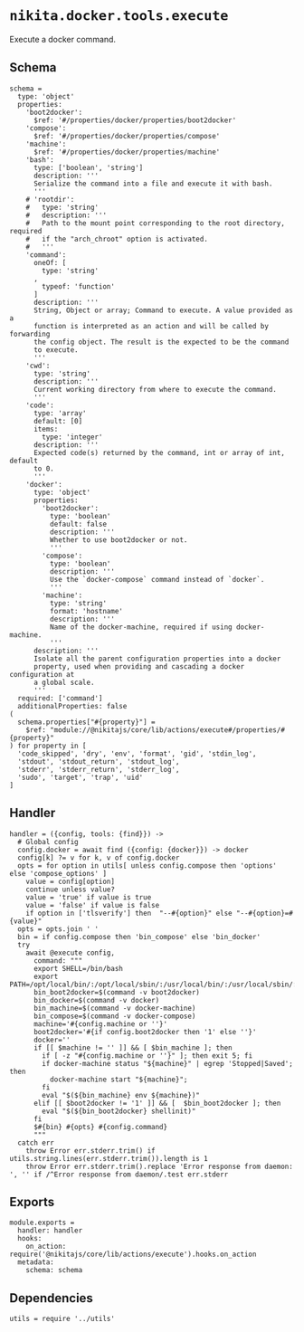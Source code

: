 
# `nikita.docker.tools.execute`

Execute a docker command.

## Schema

    schema =
      type: 'object'
      properties:
        'boot2docker':
          $ref: '#/properties/docker/properties/boot2docker'
        'compose':
          $ref: '#/properties/docker/properties/compose'
        'machine':
          $ref: '#/properties/docker/properties/machine'
        'bash':
          type: ['boolean', 'string']
          description: '''
          Serialize the command into a file and execute it with bash.
          '''
        # 'rootdir':
        #   type: 'string'
        #   description: '''
        #   Path to the mount point corresponding to the root directory, required
        #   if the "arch_chroot" option is activated.
        #   '''
        'command':
          oneOf: [
            type: 'string'
          ,
            typeof: 'function'
          ]
          description: '''
          String, Object or array; Command to execute. A value provided as a
          function is interpreted as an action and will be called by forwarding
          the config object. The result is the expected to be the command
          to execute.
          '''
        'cwd':
          type: 'string'
          description: '''
          Current working directory from where to execute the command.
          '''
        'code':
          type: 'array'
          default: [0]
          items:
            type: 'integer'
          description: '''
          Expected code(s) returned by the command, int or array of int, default
          to 0.
          '''
        'docker':
          type: 'object'
          properties:
            'boot2docker':
              type: 'boolean'
              default: false
              description: '''
              Whether to use boot2docker or not.
              '''
            'compose':
              type: 'boolean'
              description: '''
              Use the `docker-compose` command instead of `docker`.
              '''
            'machine':
              type: 'string'
              format: 'hostname'
              description: '''
              Name of the docker-machine, required if using docker-machine.
              '''
          description: '''
          Isolate all the parent configuration properties into a docker
          property, used when providing and cascading a docker configuration at
          a global scale.
          '''
      required: ['command']
      additionalProperties: false
    (
      schema.properties["#{property}"] =
        $ref: "module://@nikitajs/core/lib/actions/execute#/properties/#{property}"
    ) for property in [
      'code_skipped', 'dry', 'env', 'format', 'gid', 'stdin_log',
      'stdout', 'stdout_return', 'stdout_log',
      'stderr', 'stderr_return', 'stderr_log',
      'sudo', 'target', 'trap', 'uid'
    ]

## Handler

    handler = ({config, tools: {find}}) ->
      # Global config
      config.docker = await find ({config: {docker}}) -> docker
      config[k] ?= v for k, v of config.docker
      opts = for option in utils[ unless config.compose then 'options' else 'compose_options' ]
        value = config[option]
        continue unless value?
        value = 'true' if value is true
        value = 'false' if value is false
        if option in ['tlsverify'] then  "--#{option}" else "--#{option}=#{value}"
      opts = opts.join ' '
      bin = if config.compose then 'bin_compose' else 'bin_docker'
      try
        await @execute config,
          command: """
          export SHELL=/bin/bash
          export PATH=/opt/local/bin/:/opt/local/sbin/:/usr/local/bin/:/usr/local/sbin/:$PATH
          bin_boot2docker=$(command -v boot2docker)
          bin_docker=$(command -v docker)
          bin_machine=$(command -v docker-machine)
          bin_compose=$(command -v docker-compose)
          machine='#{config.machine or ''}'
          boot2docker='#{if config.boot2docker then '1' else ''}'
          docker=''
          if [[ $machine != '' ]] && [ $bin_machine ]; then
            if [ -z "#{config.machine or ''}" ]; then exit 5; fi
            if docker-machine status "${machine}" | egrep 'Stopped|Saved'; then
              docker-machine start "${machine}";
            fi
            eval "$(${bin_machine} env ${machine})"
          elif [[ $boot2docker != '1' ]] && [  $bin_boot2docker ]; then
            eval "$(${bin_boot2docker} shellinit)"
          fi
          $#{bin} #{opts} #{config.command}
          """
      catch err
        throw Error err.stderr.trim() if utils.string.lines(err.stderr.trim()).length is 1
        throw Error err.stderr.trim().replace 'Error response from daemon: ', '' if /^Error response from daemon/.test err.stderr

## Exports

    module.exports =
      handler: handler
      hooks:
        on_action: require('@nikitajs/core/lib/actions/execute').hooks.on_action
      metadata:
        schema: schema

## Dependencies

    utils = require '../utils'
